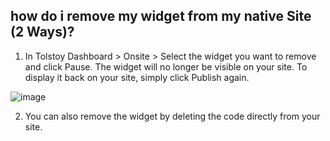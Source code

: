 ## how do i remove my widget from my native Site (2 Ways)?

1. In Tolstoy Dashboard > Onsite > Select the widget you want to remove and click Pause. The widget will no longer be visible on your site. To display it back on your site, simply click Publish again. 

![image](https://github.com/user-attachments/assets/13d65cd7-f513-4570-9c3b-80ca8dcf5b17)


2. You can also remove the widget by deleting the code directly from your site. 

